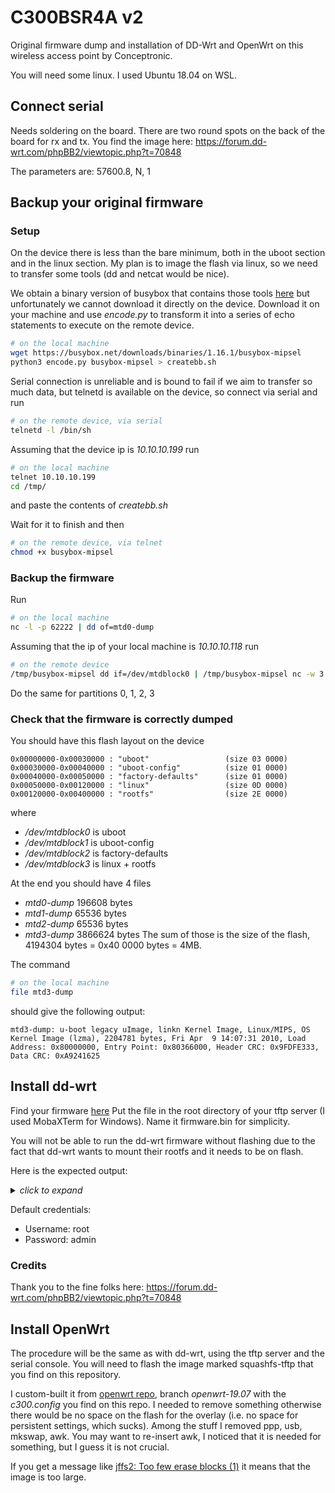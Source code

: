 # C300BSR4A v2
Original firmware dump and installation of DD-Wrt and OpenWrt on this wireless access point by Conceptronic.

You will need some linux. I used Ubuntu 18.04 on WSL.

## Connect serial
Needs soldering on the board. There are two round spots on the back of the board for rx and tx.
You find the image here:
https://forum.dd-wrt.com/phpBB2/viewtopic.php?t=70848

The parameters are:
57600.8, N, 1

## Backup your original firmware
### Setup
On the device there is less than the bare minimum, both in the uboot section and in the linux section.
My plan is to image the flash via linux, so we need to transfer some tools (dd and netcat would be nice).

We obtain a binary version of busybox that contains those tools [here](https://busybox.net/downloads/binaries/1.16.1/busybox-mipsel) but unfortunately we cannot download it directly on the device. Download it on your machine and use *encode.py* to transform it into a series of echo statements to execute on the remote device.

```bash
# on the local machine
wget https://busybox.net/downloads/binaries/1.16.1/busybox-mipsel
python3 encode.py busybox-mipsel > createbb.sh
```

Serial connection is unreliable and is bound to fail if we aim to transfer so much data, but telnetd is available on the device, so connect via serial and run
```bash
# on the remote device, via serial
telnetd -l /bin/sh
```

Assuming that the device ip is *10.10.10.199* run
```bash
# on the local machine
telnet 10.10.10.199
cd /tmp/
```
and paste the contents of *createbb.sh*

Wait for it to finish and then
```bash
# on the remote device, via telnet
chmod +x busybox-mipsel
```

### Backup the firmware
Run
```bash
# on the local machine
nc -l -p 62222 | dd of=mtd0-dump
```
Assuming that the ip of your local machine is *10.10.10.118* run
```bash
# on the remote device
/tmp/busybox-mipsel dd if=/dev/mtdblock0 | /tmp/busybox-mipsel nc -w 3 10.10.10.118 62222
```
Do the same for partitions 0, 1, 2, 3

### Check that the firmware is correctly dumped

You should have this flash layout on the device
```
0x00000000-0x00030000 : "uboot"					(size 03 0000)
0x00030000-0x00040000 : "uboot-config"			(size 01 0000)
0x00040000-0x00050000 : "factory-defaults"		(size 01 0000)
0x00050000-0x00120000 : "linux"					(size 0D 0000)
0x00120000-0x00400000 : "rootfs"				(size 2E 0000)
```
where
* */dev/mtdblock0* is uboot
* */dev/mtdblock1* is uboot-config
* */dev/mtdblock2* is factory-defaults
* */dev/mtdblock3* is linux + rootfs

At the end you should have 4 files
* *mtd0-dump* 196608 bytes
* *mtd1-dump* 65536 bytes
* *mtd2-dump* 65536 bytes
* *mtd3-dump* 3866624 bytes
The sum of those is the size of the flash, 4194304‬ bytes = 0x40 0000 bytes = 4MB.

The command 
```bash
# on the local machine
file mtd3-dump
```
should give the following output:
```
mtd3-dump: u-boot legacy uImage, linkn Kernel Image, Linux/MIPS, OS Kernel Image (lzma), 2204781 bytes, Fri Apr  9 14:07:31 2010, Load Address: 0x80000000, Entry Point: 0x80366000, Header CRC: 0x9FDFE333, Data CRC: 0xA9241625
```


## Install dd-wrt
Find your firmware [here](https://forum.dd-wrt.com/phpBB2/viewtopic.php?p=324454#324454)
Put the file in the root directory of your tftp server (I used MobaXTerm for Windows). Name it firmware.bin for simplicity.

You will not be able to run the dd-wrt firmware without flashing due to the fact that dd-wrt wants to mount their rootfs and it needs to be on flash.


Here is the expected output:
  <details>
    <summary><i>click to expand</i></summary>
  
```
U-Boot 1.1.3 (Dec  8 2009 - 13:38:58)

Board: Ralink APSoC DRAM:  32 MB
relocate_code Pointer at: 81fb0000
flash_protect ON: from 0xBF000000 to 0xBF01D663
flash_protect ON: from 0xBF030000 to 0xBF030FFF
============================================
Ralink UBoot Version: 3.3
--------------------------------------------
ASIC 3052_MP2 (Port5<->None)
DRAM component: 256 Mbits SDR
DRAM bus: 16 bit
Total memory: 32 MBytes
Flash component: NOR Flash
Date:Dec  8 2009  Time:13:38:58
============================================
icache: sets:256, ways:4, linesz:32 ,total:32768
dcache: sets:128, ways:4, linesz:32 ,total:16384

 ##### The CPU freq = 320 MHZ ####

SDRAM bus set to 16 bit
 SDRAM size =32 Mbytes

Please choose the operation:
   1: Load system code to SDRAM via TFTP.
   2: Load system code then write to Flash via TFTP.
   3: Boot system code via Flash (default).
   4: Entr boot command line interface.
   9: Load Boot Loader code then write to Flash via TFTP.

You choosed 2
                                                                                                                                                                                                       0



2: System Load Linux Kernel then write to Flash via TFTP.
 Warning!! Erase Linux in Flash then burn new one. Are you sure?(Y/N)
 Please Input new ones /or Ctrl-C to discard
        Input device IP (10.10.10.199) ==:10.10.10.199
        Input server IP (10.10.10.118) ==:10.10.10.118
        Input Linux Kernel filename (firmware.bin) ==:firmware.bin

 netboot_common, argc= 3

 NetTxPacket = 0x81FE5880

 KSEG1ADDR(NetTxPacket) = 0xA1FE5880

 NetLoop,call eth_halt !

 NetLoop,call eth_init !
Trying Eth0 (10/100-M)

 Waitting for RX_DMA_BUSY status Start... done

 Header Payload scatter function is Disable !!

 ETH_STATE_ACTIVE!!
Using Eth0 (10/100-M) device
TFTP from server 10.10.10.118; our IP address is 10.10.10.199
Filename 'firmware.bin'.

 TIMEOUT_COUNT=10,Load address: 0x80100000
Loading: Got ARP REPLY, set server/gtwy eth addr (7c:c3:a1:89:8f:b8)
Got it
T #
 first block received
################################################################
         #################################################################
         #################################################################
         #################################################################
         #################################################################
         #################################################################
         #################################################################
         #################################################################
         #################################################################
         #################################################################
         #################################################################
         ####
done
Bytes transferred = 3677444 (381d04 hex)
NetBootFileXferSize= 00381d04
Erase linux kernel block !!
From 0xBF050000 To 0xBF3DFFFF

 b_end =BF3FFFFF
Erase Flash from 0xbf050000 to 0xbf3dffff in Bank # 1

 erase sector  = 12
sect = 12,s_last = 68,erase poll = 736236

 erase sector  = 13
sect = 13,s_last = 68,erase poll = 750658

 erase sector  = 14
*sect = 14,s_last = 68,erase poll = 753412

 erase sector  = 15
sect = 15,s_last = 68,erase poll = 746863

 erase sector  = 16
sect = 16,s_last = 68,erase poll = 763999

 erase sector  = 17
*sect = 17,s_last = 68,erase poll = 753723

 erase sector  = 18
sect = 18,s_last = 68,erase poll = 753707

 erase sector  = 19
sect = 19,s_last = 68,erase poll = 726721

 erase sector  = 20
*sect = 20,s_last = 68,erase poll = 752748

 erase sector  = 21
sect = 21,s_last = 68,erase poll = 735946

 erase sector  = 22
sect = 22,s_last = 68,erase poll = 755911

 erase sector  = 23
*sect = 23,s_last = 68,erase poll = 753934

 erase sector  = 24
sect = 24,s_last = 68,erase poll = 773435

 erase sector  = 25
*sect = 25,s_last = 68,erase poll = 775082

 erase sector  = 26
sect = 26,s_last = 68,erase poll = 789154

 erase sector  = 27
sect = 27,s_last = 68,erase poll = 775899

 erase sector  = 28
*sect = 28,s_last = 68,erase poll = 727306

 erase sector  = 29
sect = 29,s_last = 68,erase poll = 748463

 erase sector  = 30
sect = 30,s_last = 68,erase poll = 759573

 erase sector  = 31
*sect = 31,s_last = 68,erase poll = 765964

 erase sector  = 32
sect = 32,s_last = 68,erase poll = 773746

 erase sector  = 33
*sect = 33,s_last = 68,erase poll = 767310

 erase sector  = 34
sect = 34,s_last = 68,erase poll = 754705

 erase sector  = 35
sect = 35,s_last = 68,erase poll = 804570

 erase sector  = 36
*sect = 36,s_last = 68,erase poll = 736087

 erase sector  = 37
sect = 37,s_last = 68,erase poll = 757012

 erase sector  = 38
sect = 38,s_last = 68,erase poll = 774183

 erase sector  = 39
*sect = 39,s_last = 68,erase poll = 755389

 erase sector  = 40
sect = 40,s_last = 68,erase poll = 756933

 erase sector  = 41
sect = 41,s_last = 68,erase poll = 761290

 erase sector  = 42
*sect = 42,s_last = 68,erase poll = 760942

 erase sector  = 43
sect = 43,s_last = 68,erase poll = 744020

 erase sector  = 44
*sect = 44,s_last = 68,erase poll = 748714

 erase sector  = 45
sect = 45,s_last = 68,erase poll = 718797

 erase sector  = 46
sect = 46,s_last = 68,erase poll = 767345

 erase sector  = 47
*sect = 47,s_last = 68,erase poll = 754464

 erase sector  = 48
sect = 48,s_last = 68,erase poll = 770107

 erase sector  = 49
sect = 49,s_last = 68,erase poll = 763218

 erase sector  = 50
*sect = 50,s_last = 68,erase poll = 763802

 erase sector  = 51
sect = 51,s_last = 68,erase poll = 738284

 erase sector  = 52
sect = 52,s_last = 68,erase poll = 745649

 erase sector  = 53
*sect = 53,s_last = 68,erase poll = 726890

 erase sector  = 54
sect = 54,s_last = 68,erase poll = 736200

 erase sector  = 55
*sect = 55,s_last = 68,erase poll = 759905

 erase sector  = 56
sect = 56,s_last = 68,erase poll = 765460

 erase sector  = 57
sect = 57,s_last = 68,erase poll = 779484

 erase sector  = 58
*sect = 58,s_last = 68,erase poll = 755544

 erase sector  = 59
sect = 59,s_last = 68,erase poll = 727400

 erase sector  = 60
sect = 60,s_last = 68,erase poll = 717976

 erase sector  = 61
*sect = 61,s_last = 68,erase poll = 728772

 erase sector  = 62
sect = 62,s_last = 68,erase poll = 776409

 erase sector  = 63
sect = 63,s_last = 68,erase poll = 754066

 erase sector  = 64
*sect = 64,s_last = 68,erase poll = 764387

 erase sector  = 65
sect = 65,s_last = 68,erase poll = 772154

 erase sector  = 66
*sect = 66,s_last = 68,erase poll = 773493

 erase sector  = 67
sect = 67,s_last = 68,erase poll = 763165

 erase sector  = 68
sect = 68,s_last = 68,erase poll = 735964
 done
Erased 57 sectors

 Copy linux image[3677444 byte] to Flash[0xBF050000]....
Copy to Flash...
 Copy 3677444 byte to Flash...
 addr = 0xBF0B28A4 ,cnt=3273824
 addr = 0xBF11514A ,cnt=2870202
 addr = 0xBF1779F0 ,cnt=2466580
 addr = 0xBF1DA296 ,cnt=2062958
 addr = 0xBF23CB3C ,cnt=1659336
 addr = 0xBF29F3E2 ,cnt=1255714
 addr = 0xBF301C88 ,cnt=852092
 addr = 0xBF36452E ,cnt=448470
 addr = 0xBF3C6DD4 ,cnt=44848 done
## Booting image at bf050000 ...
   Image Name:   DD-WRT v24 Linux Kernel Image
   Created:      2009-07-18  18:25:04 UTC
   Image Type:   MIPS Linux Kernel Image (lzma compressed)
   Data Size:    856958 Bytes = 836.9 kB
   Load Address: 80000000
   Entry Point:  80267000
   Verifying Checksum ... OK
   Uncompressing Kernel Image ... OK
No initrd
## Transferring control to Linux (at address 80267000) ...
## Giving linux memsize in MB, 32

Starting kernel ...


LINUX started...

 THIS IS ASIC
Linux version 2.6.23.17 (root@dd-wrt) (gcc version 4.1.2) #572 Sat Jul 18 20:20:57 CEST 2009

 The CPU frequency set to 320 MHz
32M RAM Detected!
CPU revision is: 0001964c
Determined physical RAM map:
 memory: 02000000 @ 00000000 (usable)
Built 1 zonelists in Zone order.  Total pages: 8128
Kernel command line: console=ttyS1,57600n8 root=/dev/mtdblock4 rootfstype=squashfs noinitrd
Primary instruction cache 32kB, physically tagged, 4-way, linesize 32 bytes.
Primary data cache 16kB, 4-way, linesize 32 bytes.
Synthesized TLB refill handler (20 instructions).
Synthesized TLB load handler fastpath (32 instructions).
Synthesized TLB store handler fastpath (32 instructions).
Synthesized TLB modify handler fastpath (31 instructions).
Cache parity protection disabled
cause = 800060, status = 1100ff00
PID hash table entries: 128 (order: 7, 512 bytes)
calculating r4koff... 0030d400(3200000)
CPU frequency 320.00 MHz
Using 160.000 MHz high precision timer.
console [ttyS1] enabled
Dentry cache hash table entries: 4096 (order: 2, 16384 bytes)
Inode-cache hash table entries: 2048 (order: 1, 8192 bytes)
Memory: 29504k/32768k available (2141k kernel code, 3264k reserved, 315k data, 120k init, 0k highmem)
Mount-cache hash table entries: 512
NET: Registered protocol family 16
Generic PHY: Registered new driver
NET: Registered protocol family 2
Time: MIPS clocksource has been installed.
IP route cache hash table entries: 1024 (order: 0, 4096 bytes)
TCP established hash table entries: 1024 (order: 1, 8192 bytes)
TCP bind hash table entries: 1024 (order: 0, 4096 bytes)
TCP: Hash tables configured (established 1024 bind 1024)
TCP reno registered
Load RT2880 Timer Module(Wdg/Soft)
devfs: 2004-01-31 Richard Gooch (rgooch@atnf.csiro.au)
devfs: boot_options: 0x1
squashfs: version 3.0 (2006/03/15) Phillip Lougher
io scheduler noop registered
io scheduler deadline registered (default)
Ralink gpio driver initialized
Serial: 8250/16550 driver $Revision: 1.3 $ 2 ports, IRQ sharing disabled
serial8250: ttyS0 at I/O 0xb0000500 (irq = 37) is a 16550A
serial8250: ttyS1 at I/O 0xb0000c00 (irq = 12) is a 16550A
PPP generic driver version 2.4.2
PPP Deflate Compression module registered
PPP BSD Compression module registered
MPPE/MPPC encryption/compression module registered
NET: Registered protocol family 24
tun: Universal TUN/TAP device driver, 1.6
tun: (C) 1999-2004 Max Krasnyansky <maxk@qualcomm.com>
ralink flash device: 0x800000 at 0xbf000000
Ralink SoC physically mapped flash: Found 1 x16 devices at 0x0 in 16-bit bank
 Amd/Fujitsu Extended Query Table at 0x0040
number of CFI chips: 1
cfi_cmdset_0002: Disabling erase-suspend-program due to code brokenness.

found squashfs at 122000
Creating 6 MTD partitions on "Ralink SoC physically mapped flash":
0x00000000-0x00030000 : "uboot"
0x00030000-0x00040000 : "uboot-config"
0x00040000-0x00050000 : "factory-defaults"
0x00050000-0x003f0000 : "linux"
0x00122000-0x003f0000 : "rootfs"
mtd: partition "rootfs" doesn't start on an erase block boundary -- force read-only
0x003f0000-0x00400000 : "nvram"
u32 classifier
    Actions configured
Netfilter messages via NETLINK v0.30.
nf_conntrack version 0.5.0 (1024 buckets, 4096 max)
ctnetlink v0.93: registering with nfnetlink.
IPv4 over IPv4 tunneling driver
GRE over IPv4 tunneling driver
ip_tables: (C) 2000-2006 Netfilter Core Team
IPP2P v0.8.2 loading
ClusterIP Version 0.8 loaded successfully
TCP bic registered
TCP cubic registered
TCP westwood registered
TCP highspeed registered
TCP hybla registered
TCP htcp registered
TCP vegas registered
TCP scalable registered
NET: Registered protocol family 1
NET: Registered protocol family 17
Welcome to PF_RING 3.2.1
(C) 2004-06 L.Deri <deri@ntop.org>
NET: Registered protocol family 27
PF_RING: bucket length    128 bytes
PF_RING: ring slots       4096
PF_RING: sample rate      1 [1=no sampling]
PF_RING: capture TX       No [RX only]
PF_RING: transparent mode Yes
PF_RING initialized correctly.
PF_RING: registered /proc/net/pf_ring/
802.1Q VLAN Support v1.8 Ben Greear <greearb@candelatech.com>
All bugs added by David S. Miller <davem@redhat.com>
GDMA1_MAC_ADRH -- : 0x00000000
GDMA1_MAC_ADRL -- : 0x00000000
Ralink APSoC Ethernet Driver Initilization. v2.00  256 rx/tx descriptors allocated, mtu = 1500!
NAPI enable, weight = 0, Tx Ring = 256, Rx Ring = 256
GDMA1_MAC_ADRH -- : 0x0000000c
GDMA1_MAC_ADRL -- : 0x43305277
PROC INIT OK!
decode /dev/mtdblock4
VFS: Mounted root (squashfs filesystem) readonly.
Mounted devfs on /dev
Freeing unused kernel memory: 120k freed
starting Architecture code for rt2880
rt2860v2_ap: module license 'unspecified' taints kernel.

phy_tx_ring = 0x01c43000, tx_ring = 0xa1c43000, size: 16 bytes

phy_rx_ring = 0x01c44000, rx_ring = 0xa1c44000, size: 16 bytes
RT305x_ESW: Link Status Changed
GDMA1_FWD_CFG = 10000
switch reg write offset=14, value=405555
switch reg write offset=50, value=2001
switch reg write offset=98, value=7f3f
switch reg write offset=e4, value=3f
switch reg write offset=40, value=1001
switch reg write offset=44, value=1001
switch reg write offset=48, value=1002
switch reg write offset=70, value=ffff506f
br0: Dropping NETIF_F_UFO since no NETIF_F_HW_CSUM feature.
Algorithmics/MIPS FPU Emulator v1.5
device vlan1 entered promiscuous mode
device eth2 entered promiscuous mode
RtmpOSNetDevDetach(): RtmpOSNetDeviceDetach(), dev->name=ra0!
0x1300 = 00064380
Terminate the task(RtmpWscTask) with pid(726)!
0x1300 = 00064380
device ra0 entered promiscuous mode
br0: port 2(ra0) entering learning state
br0: port 1(vlan1) entering learning state
wland: No such file or directory
device vlan2 entered promiscuous mode
device vlan2 left promiscuous mode
device vlan2 entered promiscuous mode
br0: topology change detected, propagating
br0: port 2(ra0) entering forwarding state
br0: topology change detected, propagating
br0: port 1(vlan1) entering forwarding state
SIOCGIFFLAGS: No such device
device br0 entered promiscuous mode
SIOCGIFFLAGS: No such device
SIOCGIFFLAGS: No such device
etherip: Ethernet over IPv4 tunneling driver
nvram was changed, needs commit, waiting 10 sec.
SIOCGIFFLAGS: No such device
SIOCGIFFLAGS: No such device
SIOCGIFFLAGS: No such device
SIOCGIFFLAGS: No such device
nvram_commit(): end

DD-WRT v24-sp2 std (c) 2009 NewMedia-NET GmbH
Release: 07/18/09 (SVN revision: 12524)
▒
DD-WRT login:
```

</details>

Default credentials:
* Username: root
* Password: admin

### Credits
Thank you to the fine folks here: https://forum.dd-wrt.com/phpBB2/viewtopic.php?t=70848




## Install OpenWrt
The procedure will be the same as with dd-wrt, using the tftp server and the serial console. You will need to flash the image marked squashfs-tftp that you find on this repository.

I custom-built it from [openwrt repo](https://git.openwrt.org/openwrt/openwrt.git), branch *openwrt-19.07* with the *c300.config* you find on this repo.
I needed to remove something otherwise there would be no space on the flash for the overlay (i.e. no space for persistent settings, which sucks). Among the stuff I removed ppp, usb, mkswap, awk. You may want to re-insert awk, I noticed that it is needed for something, but I guess it is not crucial.

If you get a message like [jffs2: Too few erase blocks (1)](https://www.olimex.com/forum/index.php?topic=4527.0) it means that the image is too large.
